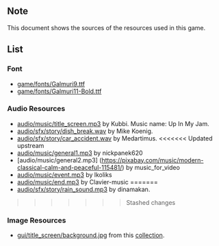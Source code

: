 ## Note
This document shows the sources of the resources used in this game.

## List
### Font
- [game/fonts/Galmuri9.ttf](https://quiple.dev/galmuri)
- [game/fonts/Galmuri11-Bold.ttf](https://quiple.dev/galmuri)

### Audio Resources
- [audio/music/title_screen.mp3](https://soundcloud.com/kubbi/up-in-my-jam-all-of-a-sudden) by Kubbi. Music name: Up In My Jam.
- [audio/sfx/story/dish_break.wav](https://soundbible.com/1761-Glass-Breaking.html) by Mike Koenig.
- [audio/sfx/story/car_accident.wav](https://freesound.org/people/Medartimus/sounds/217542/) by Medartimus.
<<<<<<< Updated upstream
- [audio/music/general1.mp3](https://pixabay.com/music/modern-classical-peaceful-piano-background-music-218762/) by nickpanek620
- [audio/music/general2.mp3] (https://pixabay.com/music/modern-classical-calm-and-peaceful-115481/) by music_for_video
- [audio/music/event.mp3](https://pixabay.com/music/elevator-music-jazz-lounge-elevator-music-332339/) by lkoliks
- [audio/music/end.mp3](https://pixabay.com/music/modern-classical-calm-morning-piano-music-376371/) by Clavier-music
=======
- [audio/sfx/story/rain_sound.mp3](https://pixabay.com/ko/sound-effects/rain-sound-272604/) by dinamakan.
>>>>>>> Stashed changes

### Image Resources
- [gui/title_screen/background.jpg](https://lemmasoft.renai.us/forums/download/file.php?id=38913&mode=view) from this [collection](https://lemmasoft.renai.us/forums/viewtopic.php?t=17302).